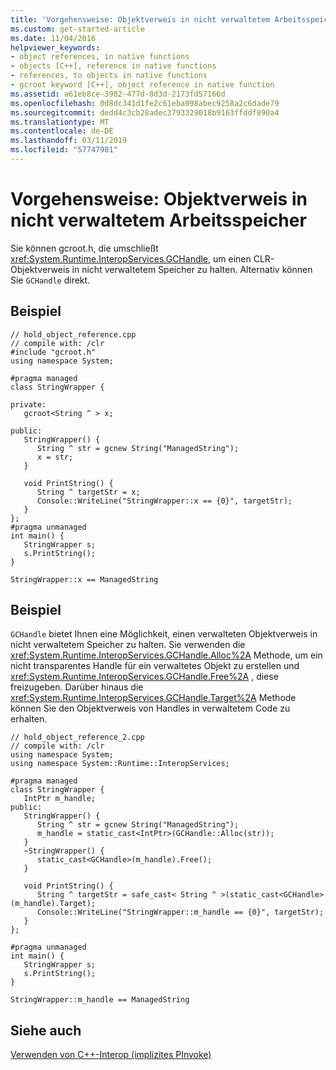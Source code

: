 ```yaml
---
title: 'Vorgehensweise: Objektverweis in nicht verwaltetem Arbeitsspeicher'
ms.custom: get-started-article
ms.date: 11/04/2016
helpviewer_keywords:
- object references, in native functions
- objects [C++], reference in native functions
- references, to objects in native functions
- gcroot keyword [C++], object reference in native function
ms.assetid: a61eb8ce-3982-477d-8d3d-2173fd57166d
ms.openlocfilehash: 0d8dc341d1fe2c61eba098abec9258a2c6dade79
ms.sourcegitcommit: dedd4c3cb28adec3793329018b9163ffddf890a4
ms.translationtype: MT
ms.contentlocale: de-DE
ms.lasthandoff: 03/11/2019
ms.locfileid: "57747981"
---
```

# <a name="how-to-hold-object-reference-in-unmanaged-memory"></a>Vorgehensweise: Objektverweis in nicht verwaltetem Arbeitsspeicher

Sie können gcroot.h, die umschließt <xref:System.Runtime.InteropServices.GCHandle>, um einen CLR-Objektverweis in nicht verwaltetem Speicher zu halten. Alternativ können Sie `GCHandle` direkt.

## <a name="example"></a>Beispiel

```
// hold_object_reference.cpp
// compile with: /clr
#include "gcroot.h"
using namespace System;

#pragma managed
class StringWrapper {

private:
   gcroot<String ^ > x;

public:
   StringWrapper() {
      String ^ str = gcnew String("ManagedString");
      x = str;
   }

   void PrintString() {
      String ^ targetStr = x;
      Console::WriteLine("StringWrapper::x == {0}", targetStr);
   }
};
#pragma unmanaged
int main() {
   StringWrapper s;
   s.PrintString();
}
```

```Output
StringWrapper::x == ManagedString
```

## <a name="example"></a>Beispiel

`GCHandle` bietet Ihnen eine Möglichkeit, einen verwalteten Objektverweis in nicht verwaltetem Speicher zu halten.  Sie verwenden die <xref:System.Runtime.InteropServices.GCHandle.Alloc%2A> Methode, um ein nicht transparentes Handle für ein verwaltetes Objekt zu erstellen und <xref:System.Runtime.InteropServices.GCHandle.Free%2A> , diese freizugeben. Darüber hinaus die <xref:System.Runtime.InteropServices.GCHandle.Target%2A> Methode können Sie den Objektverweis von Handles in verwaltetem Code zu erhalten.

```
// hold_object_reference_2.cpp
// compile with: /clr
using namespace System;
using namespace System::Runtime::InteropServices;

#pragma managed
class StringWrapper {
   IntPtr m_handle;
public:
   StringWrapper() {
      String ^ str = gcnew String("ManagedString");
      m_handle = static_cast<IntPtr>(GCHandle::Alloc(str));
   }
   ~StringWrapper() {
      static_cast<GCHandle>(m_handle).Free();
   }

   void PrintString() {
      String ^ targetStr = safe_cast< String ^ >(static_cast<GCHandle>(m_handle).Target);
      Console::WriteLine("StringWrapper::m_handle == {0}", targetStr);
   }
};

#pragma unmanaged
int main() {
   StringWrapper s;
   s.PrintString();
}
```

```Output
StringWrapper::m_handle == ManagedString
```

## <a name="see-also"></a>Siehe auch

[Verwenden von C++-Interop (implizites PInvoke)](../dotnet/using-cpp-interop-implicit-pinvoke.md)
